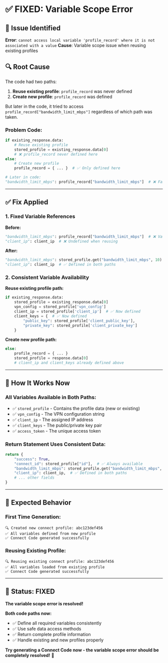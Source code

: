 # ✅ FIXED: Variable Scope Error

## 🚨 **Issue Identified**

**Error**: `cannot access local variable 'profile_record' where it is not associated with a value`
**Cause**: Variable scope issue when reusing existing profiles

## 🔍 **Root Cause**

The code had two paths:
1. **Reuse existing profile**: `profile_record` was never defined
2. **Create new profile**: `profile_record` was defined

But later in the code, it tried to access `profile_record["bandwidth_limit_mbps"]` regardless of which path was taken.

### **Problem Code:**
```python
if existing_response.data:
    # Reuse existing profile
    stored_profile = existing_response.data[0]
    # ❌ profile_record never defined here
else:
    # Create new profile  
    profile_record = { ... }  # ✅ Only defined here

# Later in code:
"bandwidth_limit_mbps": profile_record["bandwidth_limit_mbps"]  # ❌ Fails when reusing
```

---

## ✅ **Fix Applied**

### **1. Fixed Variable References**
**Before:**
```python
"bandwidth_limit_mbps": profile_record["bandwidth_limit_mbps"]  # ❌ Variable scope error
"client_ip": client_ip  # ❌ Undefined when reusing
```

**After:**
```python
"bandwidth_limit_mbps": stored_profile.get("bandwidth_limit_mbps", 10)  # ✅ Always available
"client_ip": client_ip  # ✅ Defined in both paths
```

### **2. Consistent Variable Availability**
**Reuse existing profile path:**
```python
if existing_response.data:
    stored_profile = existing_response.data[0]
    vpn_config = stored_profile['vpn_config']
    client_ip = stored_profile['client_ip']  # ✅ Now defined
    client_keys = {  # ✅ Now defined
        "public_key": stored_profile['client_public_key'],
        "private_key": stored_profile['client_private_key']
    }
```

**Create new profile path:**
```python
else:
    profile_record = { ... }
    stored_profile = response.data[0]
    # client_ip and client_keys already defined above
```

---

## 🎯 **How It Works Now**

### **All Variables Available in Both Paths:**
- ✅ `stored_profile` - Contains the profile data (new or existing)
- ✅ `vpn_config` - The VPN configuration string
- ✅ `client_ip` - The assigned IP address
- ✅ `client_keys` - The public/private key pair
- ✅ `access_token` - The unique access token

### **Return Statement Uses Consistent Data:**
```python
return {
    "success": True,
    "connect_id": stored_profile["id"],  # ✅ Always available
    "bandwidth_limit_mbps": stored_profile.get("bandwidth_limit_mbps", 10),  # ✅ Safe access
    "client_ip": client_ip,  # ✅ Defined in both paths
    # ... other fields
}
```

---

## 🧪 **Expected Behavior**

### **First Time Generation:**
```
🔍 Created new connect profile: abc123def456
✅ All variables defined from new profile
✅ Connect Code generated successfully
```

### **Reusing Existing Profile:**
```
🔍 Reusing existing connect profile: abc123def456
✅ All variables loaded from existing profile
✅ Connect Code generated successfully
```

---

## 🎉 **Status: FIXED**

**The variable scope error is resolved!**

**Both code paths now:**
- ✅ Define all required variables consistently
- ✅ Use safe data access methods
- ✅ Return complete profile information
- ✅ Handle existing and new profiles properly

**Try generating a Connect Code now - the variable scope error should be completely resolved!** 🚀